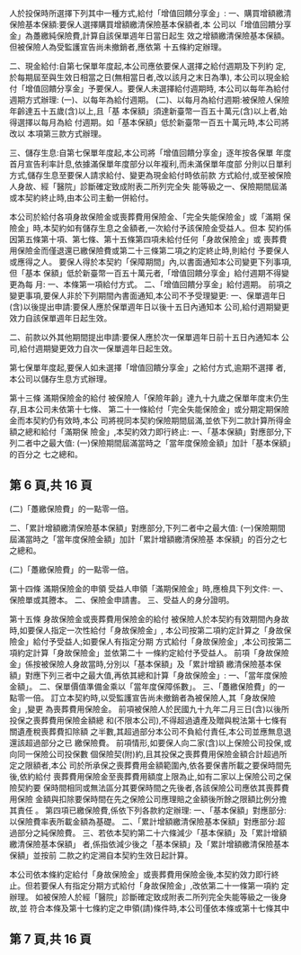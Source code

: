 人於投保時所選擇下列其中一種方式,給付「增值回饋分享金」: 一、購買增額繳清保險基本保額:要保人選擇購買增額繳清保險基本保額者,本 公司以「增值回饋分享金」為躉繳純保險費,計算自該保單週年日當日起生 效之增額繳清保險基本保額。但被保險人為受監護宣告尚未撤銷者,應依第 十五條約定辦理。 

二、現金給付:自第七保單年度起,本公司應依要保人選擇之給付週期及下列約 定,於每期屆至與生效日相當之日(無相當日者,改以該月之末日為準), 本公司以現金給付「增值回饋分享金」予要保人。要保人未選擇給付週期時, 本公司以每年為給付週期方式辦理: (一)、以每年為給付週期。 (二)、以每月為給付週期:被保險人保險年齡達五十五歲(含)以上,且「基 本保額」須達新臺幣一百五十萬元(含)以上者,始得選擇以每月為給 付週期。如「基本保額」低於新臺幣一百五十萬元時,本公司將改以 本項第三款方式辦理。 

三、儲存生息:自第七保單年度起,本公司將「增值回饋分享金」逐年按各保單 年度首月宣告利率計息,依據滿保單年度部分以年複利,而未滿保單年度部 分則以日單利方式,儲存生息至要保人請求給付、變更為現金給付時依前款 方式給付,或至被保險人身故、經「醫院」診斷確定致成附表二所列完全失 能等級之一、保險期間屆滿或本契約終止時,由本公司主動一併給付。 

本公司於給付各項身故保險金或喪葬費用保險金、「完全失能保險金」或「滿期 保險金」時,本契約如有儲存生息之金額者,一次給付予該保險金受益人。但本 契約係因第五條第十項、第七條、第十五條第四項未給付任何「身故保險金」或 喪葬費用保險金而僅退還已繳保險費或第二十三條第二項之約定終止時,則給付 予要保人或應得之人。 要保人得於本契約「保障期間」內,以書面通知本公司變更下列事項,但「基本 保額」低於新臺幣一百五十萬元者,「增值回饋分享金」給付週期不得變更為每 月: 一、本條第一項給付方式。 二、「增值回饋分享金」給付週期。 前項之變更事項,要保人非於下列期間內書面通知,本公司不予受理變更: 一、保單週年日(含)以後提出申請:要保人應於保單週年日以後十五日內通知本 公司,給付週期變更效力自該保單週年日起生效。 

二、前款以外其他期間提出申請:要保人應於次一保單週年日前十五日內通知本 公司,給付週期變更效力自次一保單週年日起生效。 

第七保單年度起,要保人如未選擇「增值回饋分享金」之給付方式,逾期不選擇 者,本公司以儲存生息方式辦理。 

第十三條 滿期保險金的給付 被保險人「保險年齡」達九十九歲之保單年度末仍生存,且本公司未依第十七條、 第二十一條給付「完全失能保險金」或分期定期保險金而本契約仍有效時,本公 司將視同本契約保險期間屆滿,並依下列二款計算所得金額之總和給付「滿期保 險金」,本契約效力即行終止: 一、「基本保額」對應部分,下列二者中之最大值: 
(一)保險期間屆滿當時之「當年度保險金額」加計「基本保額」的百分之 七之總和。 

## 第 6 頁,共 16 頁

(二)「躉繳保險費」的一點零一倍。 

二、「累計增額繳清保險基本保額」對應部分,下列二者中之最大值: 
(一)保險期間屆滿當時之「當年度保險金額」加計「累計增額繳清保險基 本保額」的百分之七之總和。 

(二)「躉繳保險費」的一點零一倍。 

第十四條 滿期保險金的申領 受益人申領「滿期保險金」時,應檢具下列文件: 一、保險單或其謄本。 二、保險金申請書。 三、受益人的身分證明。 

第十五條 身故保險金或喪葬費用保險金的給付 被保險人於本契約有效期間內身故時,如要保人指定一次性給付「身故保險金」,
本公司按第二項約定計算之「身故保險金」給付予受益人;如要保人有指定分期 方式給付「身故保險金」,本公司按第二項約定計算「身故保險金」並依第二十 一條約定給付予受益人。 前項「身故保險金」係按被保險人身故當時,分別以「基本保額」及「累計增額 繳清保險基本保額」對應下列三者中之最大值,再依其總和計算「身故保險金」: 一、「當年度保險金額」。 二、保單價值準備金乘以「當年度保障係數」。 三、「躉繳保險費」的一點零一倍。 訂立本契約時,以受監護宣告尚未撤銷者為被保險人,其「身故保險金」,變更 為喪葬費用保險金。 前項被保險人於民國九十九年二月三日(含)以後所投保之喪葬費用保險金額總 和(不限本公司),不得超過遺產及贈與稅法第十七條有關遺產稅喪葬費扣除額 之半數,其超過部分本公司不負給付責任,本公司並應無息退還該超過部分之已 繳保險費。 前項情形,如要保人向二家(含)以上保險公司投保,或向同一保險公司投保數 個保險契(附)約,且其投保之喪葬費用保險金額合計超過所定之限額者,本公 司於所承保之喪葬費用金額範圍內,依各要保書所載之要保時間先後,依約給付 喪葬費用保險金至喪葬費用額度上限為止,如有二家以上保險公司之保險契約要 保時間相同或無法區分其要保時間之先後者,各該保險公司應依其喪葬費用保險 金額與扣除要保時間在先之保險公司應理賠之金額後所餘之限額比例分擔其責任 。 第四項已繳保險費,係依下列各款約定辦理: 一、「基本保額」對應部分:以保險費率表所載金額為基礎。 二、「累計增額繳清保險基本保額」對應部分:超過部分之純保險費。 三、若依本契約第二十六條減少「基本保額」及「累計增額繳清保險基本保額」
者,係指依減少後之「基本保額」及「累計增額繳清保險基本保額」並按前 二款之約定溯自本契約生效日起計算。 

本公司依本條約定給付「身故保險金」或喪葬費用保險金後,本契約效力即行終 止。但若要保人有指定分期方式給付「身故保險金」,改依第二十一條第一項約 定辦理。 如被保險人於經「醫院」診斷確定致成附表二所列完全失能等級之一後身故,並 符合本條及第十七條約定之申領(請)條件時,本公司僅依本條或第十七條其中

## 第 7 頁,共 16 頁
